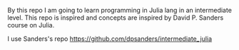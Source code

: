 By this repo I am going to learn programming in Julia lang in an intermediate level.
This repo is inspired and concepts are inspired by David P. Sanders course on Julia.

I use Sanders's repo 
https://github.com/dpsanders/intermediate_julia
